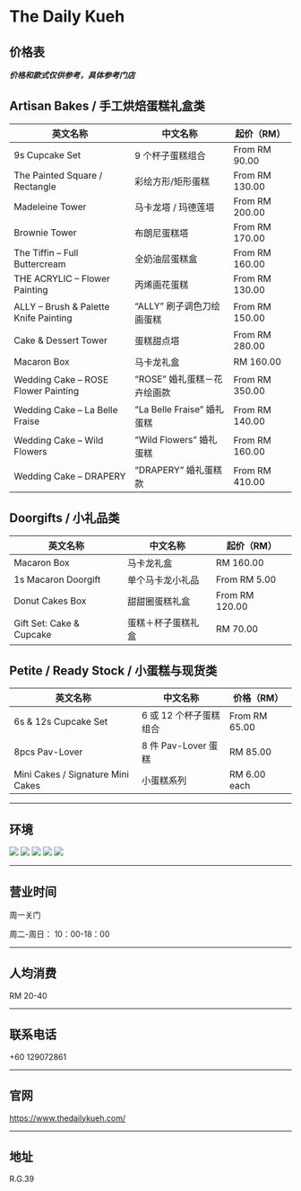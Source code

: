# The Daily Kueh

## 价格表

**_价格和款式仅供参考，具体参考门店_**

## Artisan Bakes / 手工烘焙蛋糕礼盒类

| 英文名称                              | 中文名称                    | 起价（RM）     |
| ------------------------------------- | --------------------------- | -------------- |
| 9s Cupcake Set                        | 9 个杯子蛋糕组合            | From RM 90.00  |
| The Painted Square / Rectangle        | 彩绘方形/矩形蛋糕           | From RM 130.00 |
| Madeleine Tower                       | 马卡龙塔 / 玛德莲塔         | From RM 200.00 |
| Brownie Tower                         | 布朗尼蛋糕塔                | From RM 170.00 |
| The Tiffin – Full Buttercream         | 全奶油层蛋糕盒              | From RM 160.00 |
| THE ACRYLIC – Flower Painting         | 丙烯画花蛋糕                | From RM 130.00 |
| ALLY – Brush & Palette Knife Painting | “ALLY” 刷子调色刀绘画蛋糕   | From RM 150.00 |
| Cake & Dessert Tower                  | 蛋糕甜点塔                  | From RM 280.00 |
| Macaron Box                           | 马卡龙礼盒                  | RM 160.00      |
| Wedding Cake – ROSE Flower Painting   | “ROSE” 婚礼蛋糕－花卉绘画款 | From RM 350.00 |
| Wedding Cake – La Belle Fraise        | “La Belle Fraise” 婚礼蛋糕  | From RM 140.00 |
| Wedding Cake – Wild Flowers           | “Wild Flowers” 婚礼蛋糕     | From RM 160.00 |
| Wedding Cake – DRAPERY                | “DRAPERY” 婚礼蛋糕款        | From RM 410.00 |

## Doorgifts / 小礼品类

| 英文名称                 | 中文名称           | 起价（RM）     |
| ------------------------ | ------------------ | -------------- |
| Macaron Box              | 马卡龙礼盒         | RM 160.00      |
| 1s Macaron Doorgift      | 单个马卡龙小礼品   | From RM 5.00   |
| Donut Cakes Box          | 甜甜圈蛋糕礼盒     | From RM 120.00 |
| Gift Set: Cake & Cupcake | 蛋糕＋杯子蛋糕礼盒 | RM 70.00       |

## Petite / Ready Stock / 小蛋糕与现货类

| 英文名称                          | 中文名称               | 价格（RM）    |
| --------------------------------- | ---------------------- | ------------- |
| 6s & 12s Cupcake Set              | 6 或 12 个杯子蛋糕组合 | From RM 65.00 |
| 8pcs Pav-Lover                    | 8 件 Pav-Lover 蛋糕    | RM 85.00      |
| Mini Cakes / Signature Mini Cakes | 小蛋糕系列             | RM 6.00 each  |

---

## 环境

<div class="image-slide">
<img src="https://img.xmummap.com/G_daily_surd1.webp">
<img src="https://img.xmummap.com/G_daily_surd2.webp">
<img src="https://img.xmummap.com/G_daily_surd3.webp">
<img src="https://img.xmummap.com/G_daily_surd4.webp">
<img src="https://img.xmummap.com/G_daily_surd5.webp">
</div>

---

## 营业时间

周一关门

周二-周日： 10：00-18：00

---

## 人均消费

RM 20-40

---

## 联系电话

+60 129072861

---

## 官网

https://www.thedailykueh.com/

---

## 地址

R.G.39
